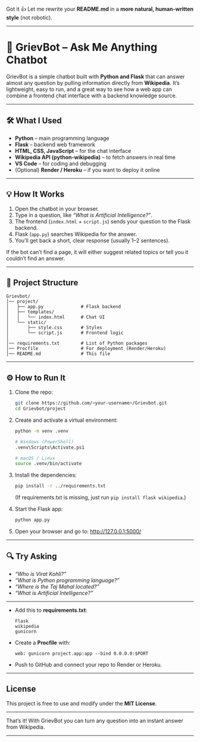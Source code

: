 Got it 👍 Let me rewrite your **README.md** in a **more natural, human-written style** (not robotic).

---

# 🤖 GrievBot – Ask Me Anything Chatbot

GrievBot is a simple chatbot built with **Python and Flask** that can answer almost any question by pulling information directly from **Wikipedia**.
It’s lightweight, easy to run, and a great way to see how a web app can combine a frontend chat interface with a backend knowledge source.

---

## 🛠️ What I Used

* **Python** – main programming language
* **Flask** – backend web framework
* **HTML, CSS, JavaScript** – for the chat interface
* **Wikipedia API (python-wikipedia)** – to fetch answers in real time
* **VS Code** – for coding and debugging
* (Optional) **Render / Heroku** – if you want to deploy it online

---

## 💡 How It Works

1. Open the chatbot in your browser.
2. Type in a question, like *“What is Artificial Intelligence?”*.
3. The frontend (`index.html` + `script.js`) sends your question to the Flask backend.
4. Flask (`app.py`) searches Wikipedia for the answer.
5. You’ll get back a short, clear response (usually 1–2 sentences).

If the bot can’t find a page, it will either suggest related topics or tell you it couldn’t find an answer.

---

## 📂 Project Structure

```
Grievbot/
│── project/
│   ├── app.py              # Flask backend
│   ├── templates/
│   │   └── index.html      # Chat UI
│   └── static/
│       ├── style.css       # Styles
│       └── script.js       # Frontend logic
│
│── requirements.txt        # List of Python packages
│── Procfile                # For deployment (Render/Heroku)
│── README.md               # This file
```

---

## ⚙️ How to Run It

1. Clone the repo:

   ```bash
   git clone https://github.com/<your-username>/Grievbot.git
   cd Grievbot/project
   ```

2. Create and activate a virtual environment:

   ```bash
   python -m venv .venv

   # Windows (PowerShell)
   .venv\Scripts\Activate.ps1

   # macOS / Linux
   source .venv/bin/activate
   ```

3. Install the dependencies:

   ```bash
   pip install -r ../requirements.txt
   ```

   (If requirements.txt is missing, just run `pip install flask wikipedia`.)

4. Start the Flask app:

   ```bash
   python app.py
   ```

5. Open your browser and go to:
      http://127.0.0.1:5000/

---

## 🔍 Try Asking

* *“Who is Virat Kohli?”*
* *“What is Python programming language?”*
* *“Where is the Taj Mahal located?”*
* *“What is Artificial Intelligence?”*

---


* Add this to **requirements.txt**:

  ```
  Flask
  wikipedia
  gunicorn
  ```
* Create a **Procfile** with:

  ```
  web: gunicorn project.app:app --bind 0.0.0.0:$PORT
  ```
* Push to GitHub and connect your repo to Render or Heroku.

---

##  License

This project is free to use and modify under the **MIT License**.

---

  That’s it! With GrievBot you can turn any question into an instant answer from Wikipedia.

---
